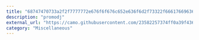 ```yaml
---
title: "68747470733a2f2f7777772e676f6f676c652e636f6d2f73322f66617669636f6e733f646f6d61696e3d687474703a2f2f70726f6d6f646a2e636f6d2f"
description: "promodj"
external_url: "https://camo.githubusercontent.com/23582257374ff0a39f436484749fd35c540dc59b530019ebcff105a03d80f762/68747470733a2f2f7777772e676f6f676c652e636f6d2f73322f66617669636f6e733f646f6d61696e3d687474703a2f2f70726f6d6f646a2e636f6d2f"
category: "Miscellaneous"
---
```

